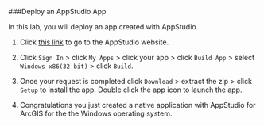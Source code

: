 ###Deploy an AppStudio App

In this lab, you will deploy an app created with AppStudio.

1. Click [this link](https://appstudio.arcgis.com/) to go to the AppStudio website. 

2. Click `Sign In` > click `My Apps` > click your app > click `Build App` > select `Windows x86(32 bit)` > click `Build`.

3. Once your request is completed click `Download` > extract the zip > click `Setup` to install the app. Double click the app icon to launch the app.

4. Congratulations you just created a native application with AppStudio for ArcGIS for the the Windows operating system.  
